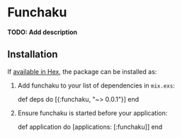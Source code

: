 # Funchaku

**TODO: Add description**

## Installation

If [available in Hex](https://hex.pm/docs/publish), the package can be installed as:

  1. Add funchaku to your list of dependencies in `mix.exs`:

        def deps do
          [{:funchaku, "~> 0.0.1"}]
        end

  2. Ensure funchaku is started before your application:

        def application do
          [applications: [:funchaku]]
        end

